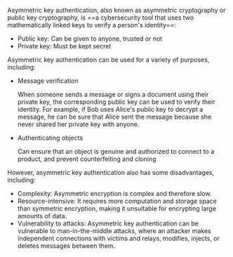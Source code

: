
Asymmetric key authentication, also known as asymmetric cryptography or public key cryptography, is ==a cybersecurity tool that uses two mathematically linked keys to verify a person's identity==:

- Public key: Can be given to anyone, trusted or not
- Private key: Must be kept secret 

Asymmetric key authentication can be used for a variety of purposes, including:

- Message verification
    
    When someone sends a message or signs a document using their private key, the corresponding public key can be used to verify their identity. For example, if Bob uses Alice's public key to decrypt a message, he can be sure that Alice sent the message because she never shared her private key with anyone.
    
- Authenticating objects
    
    Can ensure that an object is genuine and authorized to connect to a product, and prevent counterfeiting and cloning 
    

However, asymmetric key authentication also has some disadvantages, including:

- Complexity: Asymmetric encryption is complex and therefore slow.
- Resource-intensive: It requires more computation and storage space than symmetric encryption, making it unsuitable for encrypting large amounts of data.
- Vulnerability to attacks: Asymmetric key authentication can be vulnerable to man-in-the-middle attacks, where an attacker makes independent connections with victims and relays, modifies, injects, or deletes messages between them.